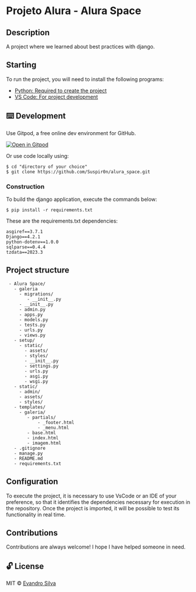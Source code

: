 #  Projeto Alura - Alura Space

## Description

A project where we learned about best practices with django.

## Starting

To run the project, you will need to install the following programs:

- [Python: Required to create the project](https://www.python.org/downloads/)
- [VS Code: For project development](https://code.visualstudio.com/)

## ⌨️ Development

Use Gitpod, a free online dev environment for GitHub.

[![Open in Gitpod](https://gitpod.io/button/open-in-gitpod.svg)](https://gitpod.io/#https://github.com/Suspir0n/alura_space.git)

Or use code locally using:
```
$ cd "directory of your choice"
$ git clone https://github.com/Suspir0n/alura_space.git
```

### Construction

To build the django application, execute the commands below:

```
$ pip install -r requirements.txt
```

These are the requirements.txt dependencies:

```
asgiref==3.7.1
Django==4.2.1
python-dotenv==1.0.0
sqlparse==0.4.4
tzdata==2023.3
```

## Project structure
```
 - Alura Space/
   - galeria
     - migrations/
        - __init__.py
     - __init__.py
     - admin.py
     - apps.py
     - models.py
     - tests.py
     - urls.py
     - views.py
   - setup/
     - static/
       - assets/
       - styles/
       - __init__.py
       - settings.py
       - urls.py
       - asgi.py
       - wsgi.py
   - static/
     - admin/
     - assets/
     - styles/
   - templates/
     - galeria/
        - partials/
            - _footer.html
            - _menu.html
        - base.html
        - index.html
        - imagem.html
   - .gitignore
   - manage.py
   - README.md
   - requirements.txt
```

## Configuration

To execute the project, it is necessary to use VsCode or an IDE of your preference, so that it identifies the dependencies necessary for execution in the repository. Once the project is imported, it will be possible to test its functionality in real time.

## Contributions

Contributions are always welcome! I hope I have helped someone in need.

## 🔓 License
MIT © [Evandro Silva](https://www.linkedin.com/in/suspir0n/)